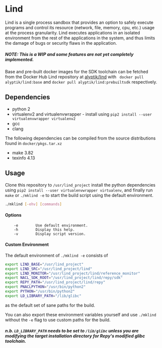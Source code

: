 # Lind

Lind is a single process sandbox that provides an option to safely execute
programs and control its resource (network, file, memory, cpu, etc.) usage
at the process granularity. Lind executes applications in an isolated
environment from the rest of the applications in the system, and thus
limits the damage of bugs or security flaws in the application.

##### *NOTE: This is a WIP and some features are not yet completely implemented.*

Base and pre-built docker images for the SDK toolchain can be fetched from
the Docker Hub Lind repository at [alyptik/lind](https://hub.docker.com/r/alyptik/lind)
with ` docker pull alyptik/lind:base` and `docker pull alyptik/lind:prebuiltsdk`
respectively.

## Dependencies

* python 2
* virtualenv2 and virtualenvwrapper
        - install using `pip2 install --user virtualenvwrapper virtualenv2`
* gcc
* clang

The following dependencies can be compiled from the source distributions
found in `docker/pkgs.tar.xz`

* make 3.82
* texinfo 4.13

## Usage

Clone this repository to `/usr/lind_project` install the python dependencies
using `pip2 install --user virtualenvwrapper virtualenv`, and finally run  `make`
or `./mklind -e` to start the build script using the default environment.

```bash
./mklind [-ehv] [commands]
```

#### Options

        -e        Use default environment.
        -h        Display this help.
        -v        Display script version.

#### Custom Environment

The default environment of `./mklind -e` consists of

```bash
export LIND_BASE="/usr/lind_project"
export LIND_SRC="/usr/lind_project/lind"
export LIND_MONITOR="/usr/lind_project/lind/reference_monitor"
export NACL_SDK_ROOT="/usr/lind_project/lind/repy/sdk"
export REPY_PATH="/usr/lind_project/lind/repy"
export PNACLPYTHON="/usr/bin/python2"
export PYTHON="/usr/bin/python2"
export LD_LIBRARY_PATH="/lib/glibc"
```

as the default set of sane paths for the build.

You can also export these environment variables yourself and use `./mklind`
without the `-e` flag to use custom paths for the build.

##### n.b. `LD_LIBRARY_PATH` needs to be set to `/lib/glibc` unless you are modifying the target installation directory for Repy's modified glibc toolchain.
